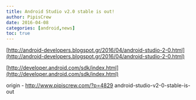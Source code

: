 ```yaml
---
title: Android Studio v2.0 stable is out!
author: PipisCrew
date: 2016-04-08
categories: [android,news]
toc: true
---
```


[http://android-developers.blogspot.gr/2016/04/android-studio-2-0.html](http://android-developers.blogspot.gr/2016/04/android-studio-2-0.html)

[http://developer.android.com/sdk/index.html](http://developer.android.com/sdk/index.html)

origin - http://www.pipiscrew.com/?p=4829 android-studio-v2-0-stable-is-out